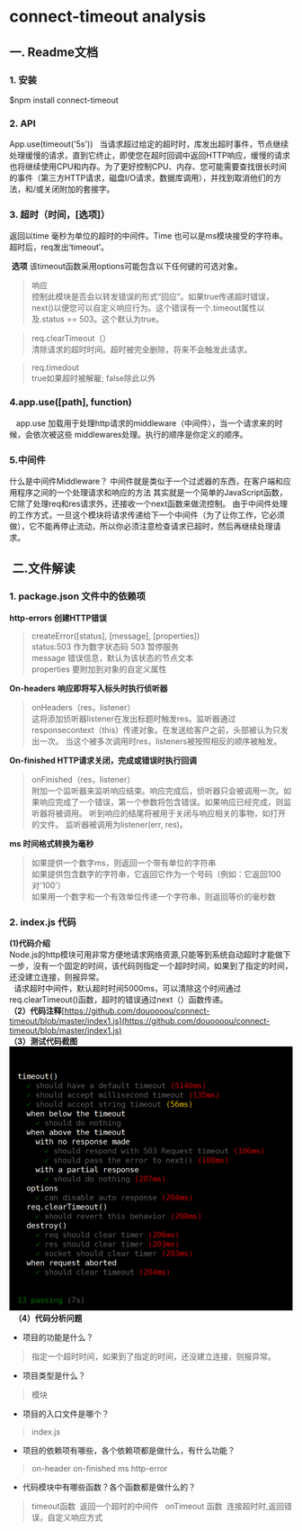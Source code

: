 # connect-timeout analysis
## 一. Readme文档    
### 1. 安装    
  $npm install connect-timeout
### 2. API  

   App.use(timeout('5s')) 
   当请求超过给定的超时时，库发出超时事件，节点继续处理缓慢的请求，直到它终止，即使您在超时回调中返回HTTP响应，缓慢的请求也将继续使用CPU和内存。为了更好控制CPU、内存、您可能需要查找很长时间的事件（第三方HTTP请求，磁盘I/O请求，数据库调用），并找到取消他们的方法，和/或关闭附加的套接字。 
   
### 3. 超时（时间，[选项]）    
  返回以time 毫秒为单位的超时的中间件。Time 也可以是ms模块接受的字符串。超时后，req发出‘timeout’。 
  
   **选项** 
   该timeout函数采用options可能包含以下任何键的可选对象。    
   >响应    
   > 控制此模块是否会以转发错误的形式“回应”。如果true传递超时错误，next()以便您可以自定义响应行为。这个错误有一个.timeout属性以及.status == 503。这个默认为true。  
   
   >req.clearTimeout（）  
   >清除请求的超时时间。超时被完全删除，将来不会触发此请求。  
     
   >req.timedout  
   >true如果超时被解雇; false除此以外  
### 4.app.use([path], function)  
    app.use 加载用于处理http请求的middleware（中间件），当一个请求来的时候，会依次被这些 middlewares处理。执行的顺序是你定义的顺序。
### 5.中间件  
什么是中间件Middleware？
中间件就是类似于一个过滤器的东西，在客户端和应用程序之间的一个处理请求和响应的方法
其实就是一个简单的JavaScript函数，它除了处理req和res请求外，还接收一个next函数来做流控制。
由于中间件处理的工作方式，一旦这个模块将请求传递给下一个中间件（为了让你工作，它必须做），它不能再停止流动，所以你必须注意检查请求已超时，然后再继续处理请求。

##  二.文件解读  
### 1. package.json 文件中的依赖项  

 **http-errors 创建HTTP错误**  
>createError([status], [message], [properties])    
>status:503 作为数字状态码 503 暂停服务  
>message 错误信息，默认为该状态的节点文本  
>properties 要附加到对象的自定义属性  

**On-headers 响应即将写入标头时执行侦听器**  
>onHeaders（res，listener）  
>这将添加侦听器listener在发出标题时触发res。监听器通过responsecontext（this）传递对象。在发送给客户之前，头部被认为只发出一次。
当这个被多次调用时res，listeners被按照相反的顺序被触发。  

**On-finished HTTP请求关闭，完成或错误时执行回调**  
>onFinished（res，listener）  
>附加一个监听器来监听响应结束。响应完成后，侦听器只会被调用一次。如果响应完成了一个错误，第一个参数将包含错误。如果响应已经完成，则监听器将被调用。
>听到响应的结尾将被用于关闭与响应相关的事物，如打开的文件。
>监听器被调用为listener(err, res)。  

**ms 时间格式转换为毫秒**  
>如果提供一个数字ms，则返回一个带有单位的字符串  
>如果提供包含数字的字符串，它返回它作为一个号码（例如：它返回100对'100'）  
>如果用一个数字和一个有效单位传递一个字符串，则返回等价的毫秒数  
 
### 2. index.js 代码  
**(1)代码介绍**  
      Node.js的http模块可用非常方便地请求网络资源,只能等到系统自动超时才能做下一步，没有一个固定的时间，该代码则指定一个超时时间，如果到了指定的时间，还没建立连接，则报异常。   
     请求超时中间件，默认超时时间5000ms，可以清除这个时间通过req.clearTimeout()函数，超时的错误通过next（）函数传递。  
**（2）代码注释**[https://github.com/douoooou/connect-timeout/blob/master/index1.js](https://github.com/douoooou/connect-timeout/blob/master/index1.js)  
**（3）测试代码截图**  
![无法显示](../image/图片1.png)   
**（4）代码分析问题**  
+ 项目的功能是什么？
> 指定一个超时时间，如果到了指定的时间，还没建立连接，则报异常。     
+ 项目类型是什么？  
> 模块  
+ 项目的入口文件是哪个？  
> index.js  
+ 项目的依赖项有哪些，各个依赖项都是做什么，有什么功能？  
> on-header on-finished ms http-error  
+ 代码模块中有哪些函数？各个函数都是做什么的？  
> timeout函数  返回一个超时的中间件   
> onTimeout 函数  连接超时时,返回错误，自定义响应方式  





